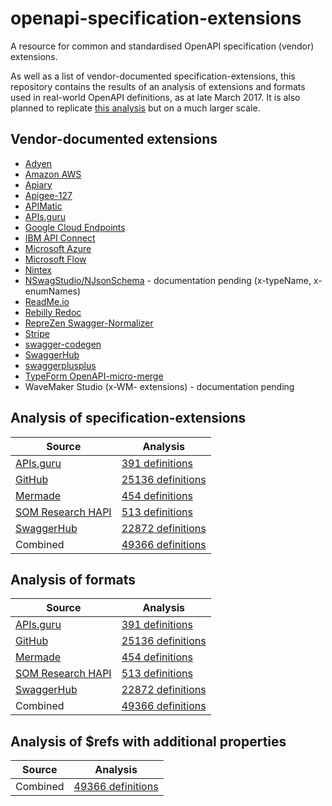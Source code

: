 # openapi-specification-extensions
A resource for common and standardised OpenAPI specification (vendor) extensions.

As well as a list of vendor-documented specification-extensions, this repository contains the results of an analysis of extensions and formats used in real-world OpenAPI definitions, as at late March 2017. It is also planned to replicate [this analysis](http://www.apiful.io/intro/2016/05/09/analyzing-api-specifications.html) but on a much larger scale.

## Vendor-documented extensions

* [Adyen](https://github.com/Adyen/adyen-openapi#vendor-extensions)
* [Amazon AWS](http://docs.aws.amazon.com/apigateway/latest/developerguide/api-gateway-swagger-extensions.html)
* [Apiary](https://help.apiary.io/api_101/swagger-extensions/)
* [Apigee-127](https://github.com/apigee-127/a127-documentation/wiki/Swagger-specification-file#user-content-apigee-127-swagger-specification-reference)
* [APIMatic](https://docs.apimatic.io/advanced/swagger-server-configuration-extensions/)
* [APIs.guru](https://github.com/APIs-guru/openapi-directory/wiki/specification-extensions)
* [Google Cloud Endpoints](https://cloud.google.com/endpoints/docs/openapi/openapi-extensions)
* [IBM API Connect](https://www.ibm.com/support/knowledgecenter/SSMNED_5.0.0/com.ibm.apic.toolkit.doc/rapim_cli_swagger_extensions.html)
* [Microsoft Azure](https://github.com/Azure/autorest/tree/master/docs/extensions)
* [Microsoft Flow](https://flow.microsoft.com/en-us/documentation/customapi-how-to-swagger/)
* [Nintex](https://help.nintex.com/sdk/Content/03_Advanced/02_Extensions/NAV_Vendor_Extensions.htm)
* [NSwagStudio/NJsonSchema](https://github.com/rsuter/NJsonSchema/wiki/Enums) - documentation pending (x-typeName, x-enumNames)
* [ReadMe.io](https://readme.readme.io/v2.0/docs/swagger-extensions)
* [Rebilly Redoc](https://github.com/Rebilly/ReDoc/blob/master/docs/redoc-vendor-extensions.md)
* [RepreZen Swagger-Normalizer](http://docs.reprezen.com/swagger_normalizer/)
* [Stripe](https://github.com/stripe/openapi#vendor-extensions)
* [swagger-codegen](https://github.com/swagger-api/swagger-codegen/wiki/Vendor-Extensions)
* [SwaggerHub](https://app.swaggerhub.com/help/apis/vendor-extensions)
* [swaggerplusplus](https://github.com/mermade/swaggerplusplus)
* [TypeForm OpenAPI-micro-merge](https://github.com/Typeform/openapi-micro-merge#extensions)
* WaveMaker Studio (x-WM- extensions) - documentation pending

## Analysis of specification-extensions

Source|Analysis
|---|---|
[APIs.guru](https://github.com/apis-guru/openapi-directory)|[391 definitions](extensions/apis-guru.tsv)
[GitHub](https://github.com/)|[25136 definitions](extensions/github.tsv)
[Mermade](https://github.com/mermade/openapi-definitions)|[454 definitions](extensions/mermade.tsv)
[SOM Research HAPI](https://github.com/som-research/hapi)|[513 definitions](extensions/hapi.tsv)
[SwaggerHub](http://swaggerhub.com)|[22872 definitions](extensions/swaggerhub.tsv)
Combined|[49366 definitions](extensions/combined.tsv)

## Analysis of formats

Source|Analysis
|---|---|
[APIs.guru](https://github.com/apis-guru/openapi-directory)|[391 definitions](formats/apis-guru.tsv)
[GitHub](https://github.com/)|[25136 definitions](formats/github.tsv)
[Mermade](https://github.com/mermade/openapi-definitions)|[454 definitions](formats/mermade.tsv)
[SOM Research HAPI](https://github.com/som-research/hapi)|[513 definitions](formats/hapi.tsv)
[SwaggerHub](http://swaggerhub.com)|[22872 definitions](formats/swaggerhub.tsv)
Combined|[49366 definitions](formats/combined.tsv)

## Analysis of $refs with additional properties

Source|Analysis
|---|---|
Combined|[49366 definitions](refs/combined.csv)
